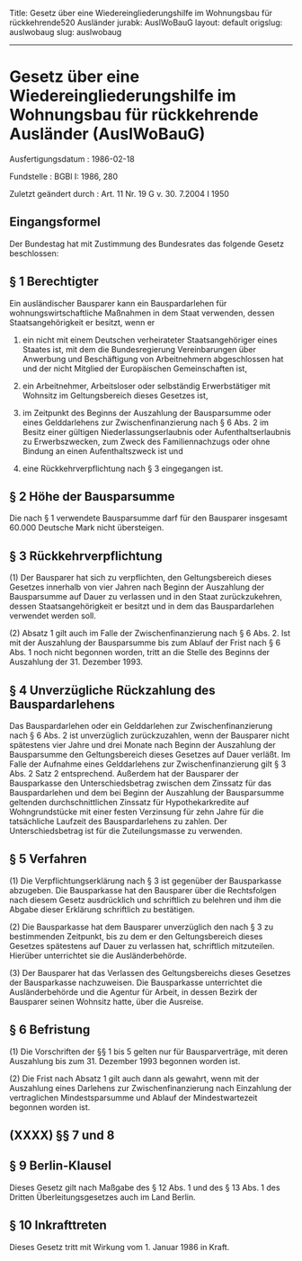 Title: Gesetz über eine Wiedereingliederungshilfe im Wohnungsbau für rückkehrende520
  Ausländer
jurabk: AuslWoBauG
layout: default
origslug: auslwobaug
slug: auslwobaug

---

# Gesetz über eine Wiedereingliederungshilfe im Wohnungsbau für rückkehrende Ausländer (AuslWoBauG)

Ausfertigungsdatum
:   1986-02-18

Fundstelle
:   BGBl I: 1986, 280

Zuletzt geändert durch
:   Art. 11 Nr. 19 G v. 30. 7.2004 I 1950


## Eingangsformel

Der Bundestag hat mit Zustimmung des Bundesrates das folgende Gesetz
beschlossen:


## § 1 Berechtigter

Ein ausländischer Bausparer kann ein Bauspardarlehen für
wohnungswirtschaftliche Maßnahmen in dem Staat verwenden, dessen
Staatsangehörigkeit er besitzt, wenn er

1.  ein nicht mit einem Deutschen verheirateter Staatsangehöriger eines
    Staates ist, mit dem die Bundesregierung Vereinbarungen über Anwerbung
    und Beschäftigung von Arbeitnehmern abgeschlossen hat und der nicht
    Mitglied der Europäischen Gemeinschaften ist,


2.  ein Arbeitnehmer, Arbeitsloser oder selbständig Erwerbstätiger mit
    Wohnsitz im Geltungsbereich dieses Gesetzes ist,


3.  im Zeitpunkt des Beginns der Auszahlung der Bausparsumme oder eines
    Gelddarlehens zur Zwischenfinanzierung nach § 6 Abs. 2 im Besitz einer
    gültigen Niederlassungserlaubnis oder Aufenthaltserlaubnis zu
    Erwerbszwecken, zum Zweck des Familiennachzugs oder ohne Bindung an
    einen Aufenthaltszweck ist und


4.  eine Rückkehrverpflichtung nach § 3 eingegangen ist.





## § 2 Höhe der Bausparsumme

Die nach § 1 verwendete Bausparsumme darf für den Bausparer insgesamt
60\.000 Deutsche Mark nicht übersteigen.


## § 3 Rückkehrverpflichtung

(1) Der Bausparer hat sich zu verpflichten, den Geltungsbereich dieses
Gesetzes innerhalb von vier Jahren nach Beginn der Auszahlung der
Bausparsumme auf Dauer zu verlassen und in den Staat zurückzukehren,
dessen Staatsangehörigkeit er besitzt und in dem das Bauspardarlehen
verwendet werden soll.

(2) Absatz 1 gilt auch im Falle der Zwischenfinanzierung nach § 6 Abs.
2\. Ist mit der Auszahlung der Bausparsumme bis zum Ablauf der Frist
nach § 6 Abs. 1 noch nicht begonnen worden, tritt an die Stelle des
Beginns der Auszahlung der 31. Dezember 1993.


## § 4 Unverzügliche Rückzahlung des Bauspardarlehens

Das Bauspardarlehen oder ein Gelddarlehen zur Zwischenfinanzierung
nach § 6 Abs. 2 ist unverzüglich zurückzuzahlen, wenn der Bausparer
nicht spätestens vier Jahre und drei Monate nach Beginn der Auszahlung
der Bausparsumme den Geltungsbereich dieses Gesetzes auf Dauer
verläßt. Im Falle der Aufnahme eines Gelddarlehens zur
Zwischenfinanzierung gilt § 3 Abs. 2 Satz 2 entsprechend. Außerdem hat
der Bausparer der Bausparkasse den Unterschiedsbetrag zwischen dem
Zinssatz für das Bauspardarlehen und dem bei Beginn der Auszahlung der
Bausparsumme geltenden durchschnittlichen Zinssatz für
Hypothekarkredite auf Wohngrundstücke mit einer festen Verzinsung für
zehn Jahre für die tatsächliche Laufzeit des Bauspardarlehens zu
zahlen. Der Unterschiedsbetrag ist für die Zuteilungsmasse zu
verwenden.


## § 5 Verfahren

(1) Die Verpflichtungserklärung nach § 3 ist gegenüber der
Bausparkasse abzugeben. Die Bausparkasse hat den Bausparer über die
Rechtsfolgen nach diesem Gesetz ausdrücklich und schriftlich zu
belehren und ihm die Abgabe dieser Erklärung schriftlich zu
bestätigen.

(2) Die Bausparkasse hat dem Bausparer unverzüglich den nach § 3 zu
bestimmenden Zeitpunkt, bis zu dem er den Geltungsbereich dieses
Gesetzes spätestens auf Dauer zu verlassen hat, schriftlich
mitzuteilen. Hierüber unterrichtet sie die Ausländerbehörde.

(3) Der Bausparer hat das Verlassen des Geltungsbereichs dieses
Gesetzes der Bausparkasse nachzuweisen. Die Bausparkasse unterrichtet
die Ausländerbehörde und die Agentur für Arbeit, in dessen Bezirk der
Bausparer seinen Wohnsitz hatte, über die Ausreise.


## § 6 Befristung

(1) Die Vorschriften der §§ 1 bis 5 gelten nur für Bausparverträge,
mit deren Auszahlung bis zum 31. Dezember 1993 begonnen worden ist.

(2) Die Frist nach Absatz 1 gilt auch dann als gewahrt, wenn mit der
Auszahlung eines Darlehens zur Zwischenfinanzierung nach Einzahlung
der vertraglichen Mindestsparsumme und Ablauf der Mindestwartezeit
begonnen worden ist.


## (XXXX) §§ 7 und 8



## § 9 Berlin-Klausel

Dieses Gesetz gilt nach Maßgabe des § 12 Abs. 1 und des § 13 Abs. 1
des Dritten Überleitungsgesetzes auch im Land Berlin.


## § 10 Inkrafttreten

Dieses Gesetz tritt mit Wirkung vom 1. Januar 1986 in Kraft.

